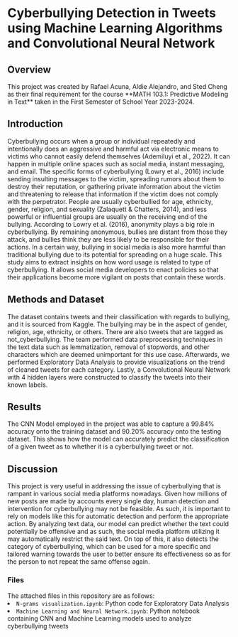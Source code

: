 <h1>Cyberbullying Detection in Tweets using Machine Learning Algorithms and Convolutional Neural Network</h1>

<h2> Overview </h2>
This project was created by Rafael Acuna, Aldie Alejandro, and Sted Cheng as their final requirement for the course **MATH 103.1: Predictive Modeling in Text** taken in 
the First Semester of School Year 2023-2024.

<h2>Introduction</h2>
Cyberbullying occurs when a group or individual repeatedly and intentionally does an aggressive and harmful act via electronic means to victims who cannot easily defend
themselves (Ademiluyi et al., 2022). It can happen in multiple online spaces such as social media, instant messaging, and email. The specific forms of cyberbullying (Lowry et al., 2016)
include sending insulting messages to the victim, spreading rumors about them to destroy their reputation, or gathering private information about the victim and threatening to release that
information if the victim does not comply with the perpetrator. People are usually cyberbullied for age, ethnicity, gender, religion, and sexuality (Zalaquett & Chatters, 2014), and less powerful or
influential groups are usually on the receiving end of the bullying. According to Lowry et al. (2016), anonymity plays a big role in cyberbullying. By remaining anonymous, bullies are distant
from those they attack, and bullies think they are less likely to be responsible for their actions. In a certain way, bullying in social media is also more harmful than traditional bullying due to its
potential for spreading on a huge scale. This study aims to extract insights on how word usage is related to type of cyberbullying. It allows social media developers to enact policies so that their
applications become more vigilant on posts that contain these words.  

<h2>Methods and Dataset</h2>
The dataset contains tweets and their classification with regards to bullying, and it is sourced from Kaggle. The bullying may be in the aspect of gender, religion, age, ethnicity, or others.
There are also tweets that are tagged as not_cyberbullying. The team performed data preprocessing techniques in the text data such as lemmatization, removal of stopwords, and other characters
which are deemed unimportant for this use case. Afterwards, we performed Exploratory Data Analysis to provide visualizations on the trend of cleaned tweets for each category. Lastly, a Convolutional
Neural Network with 4 hidden layers were constructed to classify the tweets into their known labels.

<h2>Results</h2>
The CNN Model employed in the project was able to capture a 99.84% accuracy onto the training dataset and 90.20% accuracy onto the testing dataset. This shows how the model can
accurately predict the classification of a given tweet as to whether it is a cyberbullying tweet or not. 

<h2>Discussion</h2>
This project is very useful in addressing the issue of cyberbullying that is rampant in various social media platforms nowadays. Given how millions of new posts are made by
accounts every single day, human detection and intervention for cyberbullying may not be feasible. As such, it is important to rely on models like this for automatic detection and perform
the appropriate action. By analyzing text data, our model can predict whether the text could potentially be offensive and as such, the social media platform utilizing it may automatically
restrict the said text. On top of this, it also detects the category of cyberbullying, which can be used for a more specific and tailored warning towards the user to better ensure its effectiveness
so as for the person to not repeat the same offense again.

<h3>Files</h3>
  The attached files in this repository are as follows:
  <li><code>N-grams visualization.ipynb</code>: Python code for Exploratory Data Analysis</li>
  <li><code>Machine Learning and Neural Network.ipynb</code>: Python notebook containing CNN and Machine Learning models used to analyze cyberbullying tweets</li>
